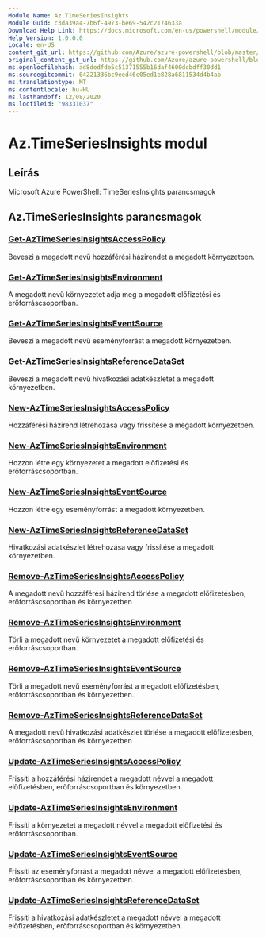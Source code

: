 ```yaml
---
Module Name: Az.TimeSeriesInsights
Module Guid: c3da39a4-7b6f-4973-be69-542c2174633a
Download Help Link: https://docs.microsoft.com/en-us/powershell/module/az.timeseriesinsights
Help Version: 1.0.0.0
Locale: en-US
content_git_url: https://github.com/Azure/azure-powershell/blob/master/src/TimeSeriesInsights/help/Az.TimeSeriesInsights.md
original_content_git_url: https://github.com/Azure/azure-powershell/blob/master/src/TimeSeriesInsights/help/Az.TimeSeriesInsights.md
ms.openlocfilehash: ad8dedfde5c51371555b16daf4600dcbdff30dd1
ms.sourcegitcommit: 04221336bc9eed46c05ed1e828a6811534d4b4ab
ms.translationtype: MT
ms.contentlocale: hu-HU
ms.lasthandoff: 12/08/2020
ms.locfileid: "98331037"
---
```

# Az.TimeSeriesInsights modul
## Leírás
Microsoft Azure PowerShell: TimeSeriesInsights parancsmagok

## Az.TimeSeriesInsights parancsmagok
### [Get-AzTimeSeriesInsightsAccessPolicy](Get-AzTimeSeriesInsightsAccessPolicy.md)
Beveszi a megadott nevű hozzáférési házirendet a megadott környezetben.

### [Get-AzTimeSeriesInsightsEnvironment](Get-AzTimeSeriesInsightsEnvironment.md)
A megadott nevű környezetet adja meg a megadott előfizetési és erőforráscsoportban.

### [Get-AzTimeSeriesInsightsEventSource](Get-AzTimeSeriesInsightsEventSource.md)
Beveszi a megadott nevű eseményforrást a megadott környezetben.

### [Get-AzTimeSeriesInsightsReferenceDataSet](Get-AzTimeSeriesInsightsReferenceDataSet.md)
Beveszi a megadott nevű hivatkozási adatkészletet a megadott környezetben.

### [New-AzTimeSeriesInsightsAccessPolicy](New-AzTimeSeriesInsightsAccessPolicy.md)
Hozzáférési házirend létrehozása vagy frissítése a megadott környezetben.

### [New-AzTimeSeriesInsightsEnvironment](New-AzTimeSeriesInsightsEnvironment.md)
Hozzon létre egy környezetet a megadott előfizetési és erőforráscsoportban.

### [New-AzTimeSeriesInsightsEventSource](New-AzTimeSeriesInsightsEventSource.md)
Hozzon létre egy eseményforrást a megadott környezetben.

### [New-AzTimeSeriesInsightsReferenceDataSet](New-AzTimeSeriesInsightsReferenceDataSet.md)
Hivatkozási adatkészlet létrehozása vagy frissítése a megadott környezetben.

### [Remove-AzTimeSeriesInsightsAccessPolicy](Remove-AzTimeSeriesInsightsAccessPolicy.md)
A megadott nevű hozzáférési házirend törlése a megadott előfizetésben, erőforráscsoportban és környezetben

### [Remove-AzTimeSeriesInsightsEnvironment](Remove-AzTimeSeriesInsightsEnvironment.md)
Törli a megadott nevű környezetet a megadott előfizetési és erőforráscsoportban.

### [Remove-AzTimeSeriesInsightsEventSource](Remove-AzTimeSeriesInsightsEventSource.md)
Törli a megadott nevű eseményforrást a megadott előfizetésben, erőforráscsoportban és környezetben.

### [Remove-AzTimeSeriesInsightsReferenceDataSet](Remove-AzTimeSeriesInsightsReferenceDataSet.md)
A megadott nevű hivatkozási adatkészlet törlése a megadott előfizetésben, erőforráscsoportban és környezetben

### [Update-AzTimeSeriesInsightsAccessPolicy](Update-AzTimeSeriesInsightsAccessPolicy.md)
Frissíti a hozzáférési házirendet a megadott névvel a megadott előfizetésben, erőforráscsoportban és környezetben.

### [Update-AzTimeSeriesInsightsEnvironment](Update-AzTimeSeriesInsightsEnvironment.md)
Frissíti a környezetet a megadott névvel a megadott előfizetési és erőforráscsoportban.

### [Update-AzTimeSeriesInsightsEventSource](Update-AzTimeSeriesInsightsEventSource.md)
Frissíti az eseményforrást a megadott névvel a megadott előfizetésben, erőforráscsoportban és környezetben.

### [Update-AzTimeSeriesInsightsReferenceDataSet](Update-AzTimeSeriesInsightsReferenceDataSet.md)
Frissíti a hivatkozási adatkészletet a megadott névvel a megadott előfizetésben, erőforráscsoportban és környezetben.

